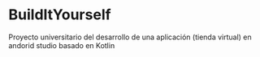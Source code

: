# BuildItYourself
Proyecto universitario del desarrollo de una aplicación (tienda virtual) en andorid studio basado en Kotlin
